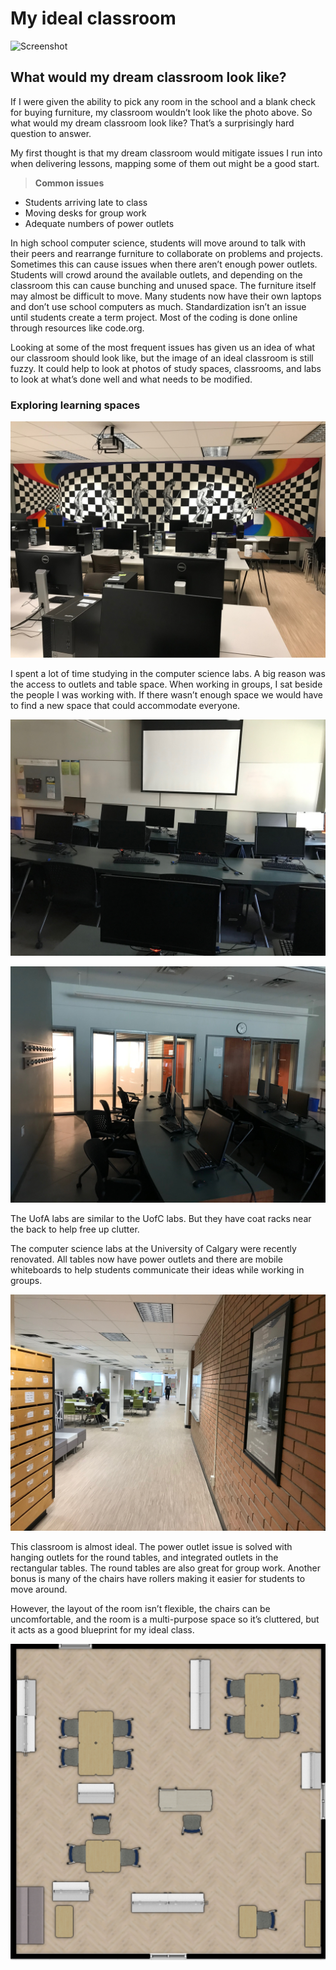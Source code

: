 # My ideal classroom

![Screenshot](https://github.com/xan-thangum/EDSE307/blob/main/generic%20glassroom.png)


## What would my dream classroom look like?
If I were given the ability to pick any room in the school and a blank check for buying furniture, my classroom wouldn’t look like the photo above. So what would my dream classroom look like? That’s a surprisingly hard question to answer. 

My first thought is that my dream classroom would mitigate issues I run into when delivering lessons, mapping some of them out might be a good start. 


  > **Common issues**

  * Students arriving late to class
  * Moving desks for group work
  * Adequate numbers of power outlets 


In high school computer science, students will move around to talk with their peers and rearrange furniture to collaborate on problems and projects. Sometimes this can cause issues when there aren’t enough power outlets. Students will crowd around the available outlets, and depending on the classroom this can cause bunching and unused space. The furniture itself may almost be difficult to move.  Many students now have their own laptops and don’t use school computers as much. Standardization isn’t an issue until students create a term project. Most of the coding is done online through resources like code.org.

Looking at some of the most frequent issues has given us an idea of what our classroom should look like, but the image of an ideal classroom is still fuzzy. It could help to look at photos of study spaces, classrooms, and labs to look at what’s done well and what needs to be modified. 


### Exploring learning spaces

![Screenshot](https://github.com/xan-thangum/EDSE307/blob/main/comp%20sci%20labs.jpg)

I spent a lot of time studying in the computer science labs. A big reason was the access to outlets and table space. When working in groups, I sat beside the people I was working with. If there wasn’t enough space we would have to find a new space that could accommodate everyone.

![Screenshot](https://github.com/xan-thangum/EDSE307/blob/main/UofA%20labs%202.jpg)

![Screenshot](https://github.com/xan-thangum/EDSE307/blob/main/UofA%20labs.jpg)

 The UofA labs are similar to the UofC labs. But they have coat racks near the back to help free up clutter. 


The computer science labs at the University of Calgary were recently renovated. All tables now have power outlets and there are mobile whiteboards to help students communicate their ideas while working in groups.

![Screenshot](https://github.com/xan-thangum/EDSE307/blob/main/IMG_5361.jpg)

This classroom is almost ideal. The power outlet issue is solved with hanging outlets for the round tables, and integrated outlets in the rectangular tables. The round tables are also great for group work. Another bonus is many of the chairs have rollers making it easier for students to move around. 

However, the layout of the room isn’t flexible, the chairs can be uncomfortable, and the room is a multi-purpose space so it’s cluttered, but it acts as a good blueprint for my ideal class. 


![Screenshot](https://github.com/xan-thangum/EDSE307/blob/main/open%20collab%20floor%20plan.png) 

